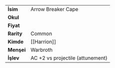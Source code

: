 |  |  |  
|---|---|  
| **İsim** | Arrow Breaker Cape|  
| **Okul** | |  
| **Fiyat** | |  
| **Rarity** | Common|  
| **Kimde** | [[Harrion]]|  
| **Menşei** | Warbroth|  
| **İşlev** | AC +2 vs projectile (attunement)|  
